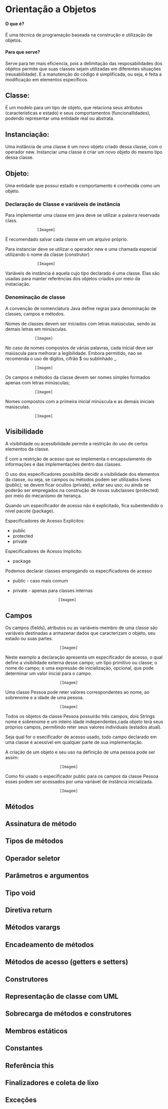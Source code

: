# Orientação a Objetos

#### O que é?

É uma técnica de programação baseada na construção e utilização de objetos.


#### Para que serve?

Serve para ter mais eficiencia, pois a delimitação das resposabilidades dos objetos permite que suas classes sejam utilizadas em diferentes situações (reusabilidade).
E a manutenção do código é simplificada, ou seja, é feita a modificação em elementos específicos.




## Classe: 

É um modelo para um tipo de objeto, que relaciona seus atributos (características e estado) e seus comportamentos (funcionallidades), podendo representar uma entidade real ou abstrata.

## Instanciação:

Uma instância de uma classe é um novo objeto criado dessa classe, com o operador new. Instanciar uma classe é criar um novo objeto do mesmo tipo dessa classe. 

## Objeto:

Uma entidade que possui estado e comportamento é conhecida como um objeto.




### Declaração de Classe e variáveis de instância

Para implementar uma classe em java deve se utilizar a palavra reservada class.

                  [Imagem]

É recomendado salvar cada classe em um arquivo próprio.

Para instanciar deve se utilizar o operador new e uma chamada especial utilizando o nome da classe (construtor)

                  [Imagem]

Variáveis  de instância é aquela cujo tipo declarado é uma classe. Elas são usadas para manter referências dos objetos criados por meio da instaciação.

### Denominação de classe

A convenção de nomenclatura Java define regras para denominação de classes, campos e métodos.

Nomes de classes devem ser iniciados com letras maiúsculas, sendo as demais letras em minúsculas.

                 [Imagem]

No caso de nomes compostos de várias palavras, cada inicial deve ser maiúscula para melhorar a legibilidade.
Embora permitido, nao se recomenda o uso de dígitos, cifrão $ ou sublinhado _.

                 [Imagem]

Os campos e métodos da classe devem ser nomes simples formados apenas com letras minúsculas;

                 [Imagem]

Nomes compostos com a primeira inicial minúscula e as demais iniciais maiúsculas.

                 [Imagem]

## Visibilidade

A visibilidade ou acessibilidade permite a restrição do uso de certos elementos da classe.

É com a restrição de acesso que se implementa o encapsulamento de informações e das implementações dentro das classes.

O uso dos especificadores possibilita decidir a visibilidade dos elementos da classe, ou seja, se campos ou métodos podem ser utilizados livres (public);
se devem ficar ocultos (private), evitar seu uso; ou ainda se poderão ser empregados na construção de novas subclasses (protected) por meio do mecanismo de herança.

Quando um especificador de acesso não é explicitado, fica subentendido o nível pacote (package).

Especificadores de Acesso Explícitos: 

  * public
  * protected
  * private

Especificadores de Acesso Implícito:

  * package


Podemos declarar classes empregando os especificadores de acesso

  * public - caso mais comum
  * private - apenas para classes internas

                            [Imagem]
                            

## Campos

Os campos (fields), atributos ou as variáveis-membro de uma classe são variáveis destinadas a armazenar dados que caracterizam o objeto, seu estado ou suas partes.

                            [Imagem]    

Neste exemplo a declaração apresenta um especificador de acesso, o qual define a visibilidade externa desse campo; um tipo primitivo ou classe; o nome do campo;
e uma expressão de inicialização, opcional, que pode determinar um valor inicial para o campo.

                            [Imagem]
                            
Uma classe Pessoa pode reter valores correspondentes ao nome, ao sobrenome e a idade de uma pessoa.

                            [Imagem]

Todos os objetos da classe Pessoa possuirão três campos, dois Strings nome e sobrenome e um inteiro idade independentes,cada objeto terá seus próprios campos, permitindo reter seus valores individuais (estados atual). 

Seja qual for o esecificador de acesso usado, todo campo declarado em uma classe é acessível em qualquer parte de sua implementação.

A criação de um objeto e seu uso na definição de uma pessoa pode ser assim:

                            [Imagem]

Como foi usado o especificador public para os campos da classe Pessoa esses podem ser acessados por uma variável de instância inicializada.

                            [Imagem]

## Métodos

## Assinatura de método

## Tipos de métodos

## Operador seletor

## Parâmetros e argumentos

## Tipo void

## Diretiva return

## Métodos varargs

## Encadeamento de métodos

## Métodos de acesso (getters e setters)

## Construtores

## Representação de classe com UML

## Sobrecarga de métodos e construtores

## Membros estáticos

## Constantes

## Referência this

## Finalizadores e coleta de lixo

## Exceções
